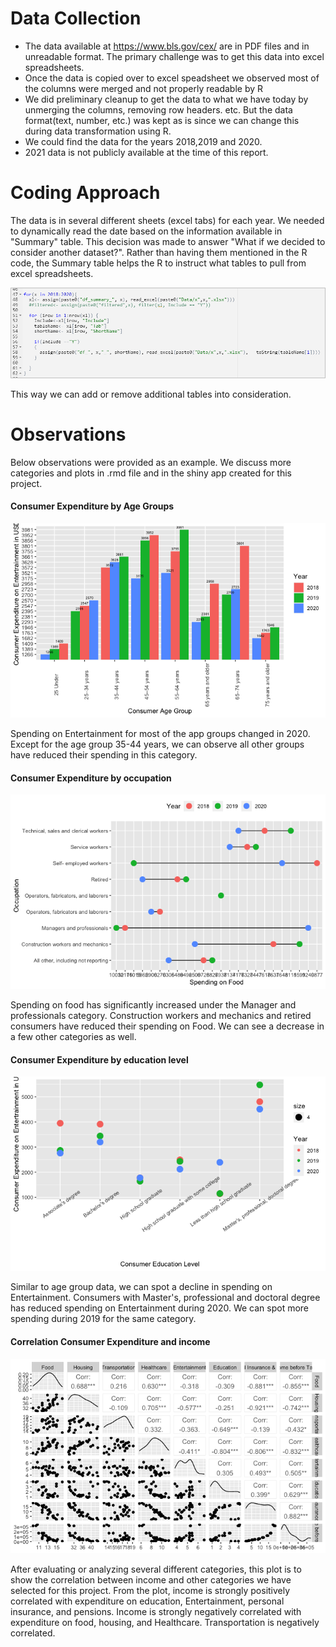 # Data Collection

* The data available at https://www.bls.gov/cex/ are in PDF files and in unreadable format. The primary challenge was to get this data into excel spreadsheets. 
* Once the data is copied over to excel speadsheet we observed most of the columns were merged and not properly readable by R
* We did preliminary cleanup to get the data to what we have today by unmerging the columns, removing row headers. etc. But the data format(text, number, etc.) was kept as is since we can change this during data transformation using R. 
* We could find the data for the years 2018,2019 and 2020. 
* 2021 data is not publicly available at the time of this report. 



# Coding Approach

The data is in several different sheets (excel tabs) for each year. We needed to dynamically read the date based on the information available in "Summary" table. This decision was made to answer "What if we decided to consider another dataset?". Rather than having them mentioned in the R code, the Summary table helps the R to instruct what tables to pull from excel spreadsheets. 


![Code](https://github.com/vydyula12/CS5610/blob/aa87826e0699e087be226496489916c28fddcfca/plots/Code.png?raw=true)


This way we can add or remove additional tables into consideration.


# Observations


Below observations were provided as an example. We discuss more categories and plots in .rmd file and in the shiny app created for this project. 

#### Consumer Expenditure by Age Groups

![](https://github.com/vydyula12/CS5610/blob/main/plots/byage-Entertainment.png?raw=true)

Spending on Entertainment for most of the app groups changed in 2020. Except for the age group 35-44 years, we can observe all other groups have reduced their spending in this category.


#### Consumer Expenditure by occupation

![](https://github.com/vydyula12/CS5610/blob/main/plots/occupation-Food.png?raw=true)

Spending on food has significantly increased under the Manager and professionals category. Construction workers and mechanics and retired consumers have reduced their spending on Food. We can see a decrease in a few other categories as well. 



#### Consumer Expenditure by education level
![](https://github.com/vydyula12/CS5610/blob/main/plots/byeducation-Entertainment.png?raw=true)

Similar to age group data, we can spot a decline in spending on Entertainment. Consumers with Master's, professional and doctoral degree has reduced spending on Entertainment during 2020. We can spot more spending during 2019 for the same category.


#### Correlation Consumer Expenditure and income 

![](https://github.com/vydyula12/CS5610/blob/main/plots/CorrelationWithIncome.png?raw=true)

After evaluating or analyzing several different categories, this plot is to show the correlation between income and other categories we have selected for this project. 
From the plot, income is strongly positively correlated with expenditure on education, Entertainment, personal insurance, and pensions. Income is strongly negatively correlated with expenditure on food, housing, and Healthcare. Transportation is negatively correlated.
